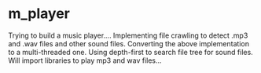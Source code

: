 # m_player
Trying to build a music player....
Implementing file crawling to detect .mp3 and .wav files and other sound files.
Converting the above implementation to a multi-threaded one.
Using depth-first to search file tree for sound files.
Will import libraries to play mp3 and wav files...
